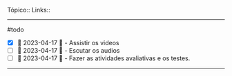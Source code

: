 Tópico::
Links::

---

#todo 
- [x] 📅 2023-04-17 🔼  - Assistir os videos
- [ ]  📅 2023-04-17 🔼  - Escutar os audios
- [ ]  📅 2023-04-17 🔼  - Fazer as atividades avaliativas e os testes.

 ---


